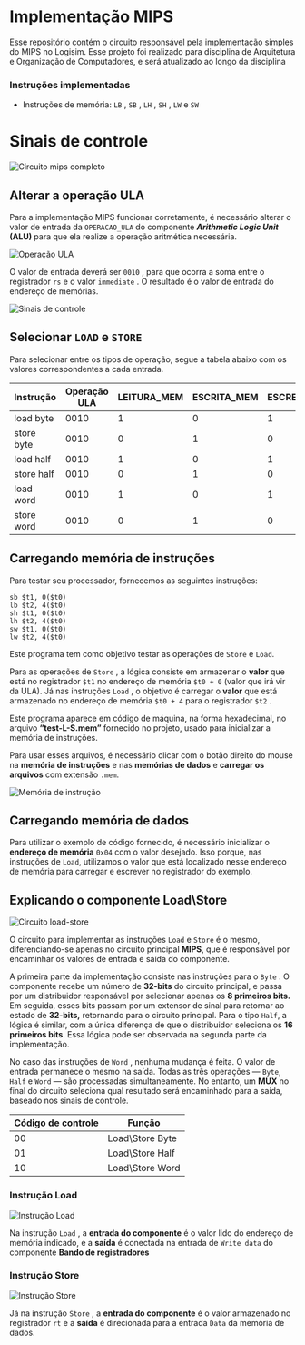 # Implementação MIPS
Esse repositório contém o circuito responsável pela implementação simples do MIPS no Logisim. Esse projeto foi realizado para disciplina de Arquitetura e Organização de Computadores, e será atualizado ao longo da disciplina

### Instruções implementadas

- Instruções de memória: `LB` , `SB` , `LH` , `SH` , `LW` e `SW`

# Sinais de controle

![Circuito mips completo](implementacao-mips/implementacao-mips/image.png)

## Alterar a operação ULA

Para a implementação MIPS funcionar corretamente, é necessário alterar o valor de entrada da `OPERACAO_ULA` do componente ***Arithmetic Logic Unit* (ALU)** para que ela realize a operação aritmética necessária.

![Operação ULA](implementacao-mips/implementacao-mips/image%201.png)

O valor de entrada deverá ser `0010` , para que ocorra a soma entre o registrador `rs` e o valor `immediate` . O resultado é o valor de entrada do endereço de memórias.

![Sinais de controle](implementacao-mips/implementacao-mips/image%202.png)

## Selecionar `LOAD` e `STORE`

Para selecionar entre os tipos de operação, segue a tabela abaixo com os valores correspondentes a cada entrada.

| **Instrução** | **Operação ULA** | **LEITURA_MEM** | **ESCRITA_MEM** | **ESCREVE_REG** | **Tipo de instrução** |
| --- | --- | --- | --- | --- | --- |
| load byte | 0010 | 1 | 0 | 1 | 00 |
| store byte | 0010 | 0 | 1 | 0 | 00 |
| load half | 0010 | 1 | 0 | 1 | 01 |
| store half | 0010 | 0 | 1 | 0 | 01 |
| load word | 0010 | 1 | 0 | 1 | 10 |
| store word | 0010 | 0 | 1 | 0 | 10 |

## Carregando memória de instruções

Para testar seu processador, fornecemos as seguintes instruções:

~~~Assembly
sb $t1, 0($t0)
lb $t2, 4($t0)
sh $t1, 0($t0)
lh $t2, 4($t0)
sw $t1, 0($t0)
lw $t2, 4($t0)
~~~

Este programa tem como objetivo testar as operações de `Store` e `Load`.  

Para as operações de `Store` , a lógica consiste em armazenar o **valor** que está no registrador `$t1` no endereço de memória `$t0 + 0` (valor que irá vir da ULA). Já nas instruções `Load` , o objetivo é carregar o **valor** que está armazenado no endereço de memória `$t0 + 4` para o registrador `$t2` .

Este programa aparece em código de máquina, na forma hexadecimal, no arquivo **“test-L-S.mem”** fornecido no projeto, usado para inicializar a memória de instruções.

Para usar esses arquivos, é necessário clicar com o botão direito do mouse na **memória de instruções** e nas **memórias de dados** e **carregar os arquivos** com extensão `.mem`.

![Memória de instrução](implementacao-mips/implementacao-mips/image%203.png)

## Carregando memória de dados

Para utilizar o exemplo de código fornecido, é necessário inicializar o **endereço de memória** `0x04` com o valor desejado. Isso porque, nas instruções de `Load`, utilizamos o valor que está localizado nesse endereço de memória para carregar e escrever no registrador do exemplo.

## Explicando o componente Load\Store

![Circuito load-store](implementacao-mips/implementacao-mips/image%204.png)

O circuito para implementar as instruções `Load` e `Store` é o mesmo, diferenciando-se apenas no circuito principal **MIPS**, que é responsável por encaminhar os valores de entrada e saída do componente.

A primeira parte da implementação consiste nas instruções para o `Byte` . O componente recebe um número de **32-bits** do circuito principal, e passa por um distribuidor responsável por selecionar apenas os **8 primeiros bits.** Em seguida, esses bits passam por um extensor de sinal para retornar ao estado de **32-bits,** retornando para o circuito principal.
Para o tipo `Half`, a lógica é similar, com a única diferença de que o distribuidor seleciona os **16 primeiros bits**.  Essa lógica pode ser observada na segunda parte da implementação.

No caso das instruções de `Word` , nenhuma mudança é feita. O valor de entrada permanece o mesmo na saída.
Todas as três operações — `Byte`, `Half` e `Word` — são processadas simultaneamente. No entanto, um **MUX** no final do circuito seleciona qual resultado será encaminhado para a saída, baseado nos sinais de controle.

| Código de controle | Função |
| --- | --- |
| 00 | Load\Store Byte |
| 01 | Load\Store Half |
| 10 | Load\Store Word |

### Instrução Load

![Instrução Load](implementacao-mips/implementacao-mips/image%205.png)

Na instrução `Load` , a **entrada do componente** é o valor lido do endereço de memória indicado, e a **saída** é conectada na entrada de `Write data` do componente **Bando de registradores**

### Instrução Store

![Instrução Store](implementacao-mips/implementacao-mips/image%206.png)

Já na instrução `Store` , a **entrada do componente** é o valor armazenado no registrador `rt` e a **saída** é direcionada para a entrada `Data` da memória de dados.
